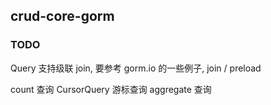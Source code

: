 ## crud-core-gorm

### TODO
Query 支持级联 join, 要参考 gorm.io 的一些例子, join / preload

count 查询
CursorQuery 游标查询
aggregate 查询